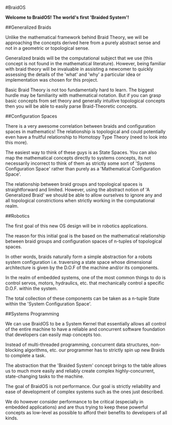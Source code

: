 #BraidOS


**Welcome to BraidOS! The world's first 'Braided System'!**


##Generalized Braids

Unlike the mathematical framework behind Braid Theory, we will be approaching the concepts derived here from a purely abstract sense and not in a geometric or topological sense.

Generalized braids will be the computational subject that we use (this concept is not found in the mathematical literature). However, being familiar with braid theory will be invaluable in assisting a newcomer to quickly assessing the details of the 'what' and 'why' a particular idea or implementation was chosen for this project.

Basic Braid Theory is not too fundamentally hard to learn. The biggest hurdle may be familiarity with mathematical notation. But if you can grasp basic concepts from set theory and generally intuitive topological concepts then you will be able to easily parse Braid-Theoretic concepts.

##Configuration Spaces

There is a very awesome correlation between braids and configuration spaces in mathematics! The relationship is topological and could potentially even have a fruitful relationship to Homotopy Type Theory (need to look into this more).

The easiest way to think of these guys is as State Spaces. You can also map the mathematical concepts directly to systems concepts, its not necessarily incorrect to think of them as strictly some sort of 'Systems Configuration Space' rather than purely as a 'Mathematical Configuration Space'.

The relationship between braid groups and topological spaces is straightforward and limited. However, using the abstract notion of 'A Generalized Braid' we should be able to allow ourselves to ignore any and all topological constrictions when strictly working in the computational realm.


##Robotics

The first goal of this new OS design will be in robotics applications.

The reason for this initial goal is the based on the mathematical relationship between braid groups and configuration spaces of n-tuples of topological spaces.

In other words, braids naturally form a simple abstraction for a robots system configuration i.e. traversing a state space whose dimensional architecture is given by the D.O.F of the machine and/or its components.

In the realm of embedded systems, one of the most common things to do is control servos, motors, hydraulics, etc. that mechanically control a specific D.O.F. within the system.

The total collection of these components can be taken as a n-tuple State within the 'System Configuration Space'.



##Systems Programming

We can use BraidOS to be a System Kernel that essentially allows all control of the entire machine to have a reliable and concurrent software foundation that developers can easily map concepts too.

Instead of multi-threaded programming, concurrent data structures, non-blocking algorithms, etc. our programmer has to strictly spin up new Braids to complete a task.

The abstraction that the 'Braided System' concept brings to the table allows us to much more easily and reliably create complex highly-concurrent, state-changing tasks to the machine.

The goal of BraidOS is not performance. Our goal is strictly reliability and ease of development of complex systems such as the ones just described.

We do however consider performance to be critical (especially in embedded applications) and are thus trying to keep these powerful concepts as low-level as possible to afford their benefits to developers of all kinds.





